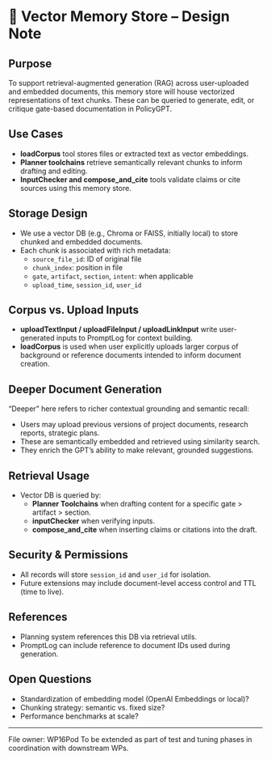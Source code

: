 # 🧠 Vector Memory Store – Design Note

## Purpose
To support retrieval-augmented generation (RAG) across user-uploaded and embedded documents, this memory store will house vectorized representations of text chunks. These can be queried to generate, edit, or critique gate-based documentation in PolicyGPT.

## Use Cases
- **loadCorpus** tool stores files or extracted text as vector embeddings.
- **Planner toolchains** retrieve semantically relevant chunks to inform drafting and editing.
- **InputChecker and compose_and_cite** tools validate claims or cite sources using this memory store.

## Storage Design
- We use a vector DB (e.g., Chroma or FAISS, initially local) to store chunked and embedded documents.
- Each chunk is associated with rich metadata:
  - `source_file_id`: ID of original file
  - `chunk_index`: position in file
  - `gate`, `artifact`, `section`, `intent`: when applicable
  - `upload_time`, `session_id`, `user_id`

## Corpus vs. Upload Inputs
- **uploadTextInput / uploadFileInput / uploadLinkInput** write user-generated inputs to PromptLog for context building.
- **loadCorpus** is used when user explicitly uploads larger corpus of background or reference documents intended to inform document creation.

## Deeper Document Generation
“Deeper” here refers to richer contextual grounding and semantic recall:
- Users may upload previous versions of project documents, research reports, strategic plans.
- These are semantically embedded and retrieved using similarity search.
- They enrich the GPT’s ability to make relevant, grounded suggestions.

## Retrieval Usage
- Vector DB is queried by:
  - **Planner Toolchains** when drafting content for a specific gate > artifact > section.
  - **inputChecker** when verifying inputs.
  - **compose_and_cite** when inserting claims or citations into the draft.

## Security & Permissions
- All records will store `session_id` and `user_id` for isolation.
- Future extensions may include document-level access control and TTL (time to live).

## References
- Planning system references this DB via retrieval utils.
- PromptLog can include reference to document IDs used during generation.

## Open Questions
- Standardization of embedding model (OpenAI Embeddings or local)?
- Chunking strategy: semantic vs. fixed size?
- Performance benchmarks at scale?

---

File owner: WP16Pod
To be extended as part of test and tuning phases in coordination with downstream WPs.
